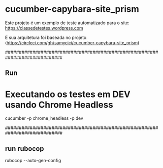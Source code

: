 # cucumber-capybara-site_prism 
Este projeto é um exemplo de teste automatizado para o site: https://classedetestes.wordpress.com

E sua arquitetura foi baseada no projeto:
(https://circleci.com/gh/samycici/cucumber-capybara-site_prism)



#############################################################################

## Run

# Executando os testes em DEV usando Chrome Headless 
cucumber -p chrome_headless -p dev

#############################################################################
## run rubocop
rubocop --auto-gen-config